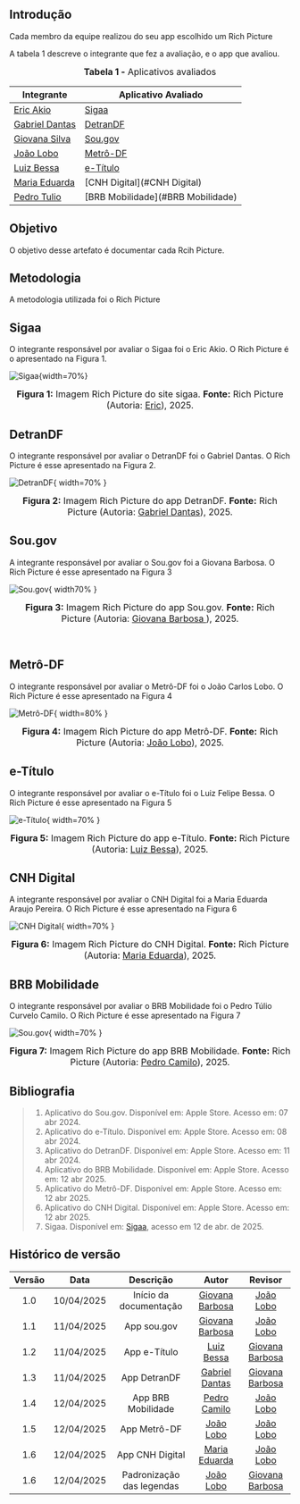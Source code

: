 ## Introdução

Cada membro da equipe realizou do seu app escolhido um Rich Picture

A tabela 1 descreve o integrante que fez a avaliação, e o app que avaliou.



<font size="3"><p style="text-align: center">**Tabela 1 -** Aplicativos avaliados</p></font>

| Integrante                                     | Aplicativo Avaliado         |
| ---------------------------------------------- | --------------------- |
| [Eric Akio](https://github.com/eric-kingu)     | [Sigaa](#sigaa)
| [Gabriel Dantas](https://github.com/gbevi)     | [DetranDF](#detrandf) |
| [Giovana Silva](https://github.com/gio221)     | [Sou.gov](#sou.gov)   |
| [João Lobo](https://github.com/joaolobo10)     |   [Metrô-DF](#Metrô-DF)                    |
| [Luiz Bessa](https://github.com/lfelipebessa)  | [e-Título](#e-Título) |
| [Maria Eduarda](https://github.com/maaduh)     |  [CNH Digital](#CNH Digital)                     |
| [Pedro Tulio](https://github.com/PedrooCamilo) |  [BRB Mobilidade](#BRB Mobilidade)                     |



## Objetivo

O objetivo desse artefato é documentar cada Rcih Picture.

## Metodologia

A metodologia utilizada foi o Rich Picture

## Sigaa

O integrante responsável por avaliar o Sigaa foi o Eric Akio. O Rich Picture é o apresentado na Figura 1.


![Sigaa](../assets/Rich-picture/RichPictureSigaa_page-0001.jpg){width=70%}
<font size="3"><p style="text-align: center">**Figura 1:** Imagem Rich Picture do site sigaa. **Fonte:** Rich Picture  (Autoria: [Eric](https://github.com/eric-kingu)), 2025.</p></font>


## DetranDF

O integrante responsável por avaliar o DetranDF foi o Gabriel Dantas. O Rich Picture é esse apresentado na Figura 2.


![DetranDF](../assets/Rich-picture/DetranDF.png){ width=70% }
<font size="3"><p style="text-align: center">**Figura 2:** Imagem Rich Picture do app DetranDF. **Fonte:** Rich Picture  (Autoria: [Gabriel Dantas](https://github.com/gbevi)), 2025.</p></font>


## Sou.gov

A integrante responsável por avaliar o Sou.gov foi a Giovana Barbosa. O Rich Picture é esse apresentado na Figura 3


![Sou.gov](../assets/Rich-picture/Sou-gov.png){ width70% }
<font size="3"><p style="text-align: center">**Figura 3:** Imagem Rich Picture do app Sou.gov. **Fonte:** Rich Picture  (Autoria: [Giovana Barbosa ](https://github.com/gio221)), 2025.</p></font>


<br>

## Metrô-DF

O integrante responsável por avaliar o Metrô-DF foi o João Carlos Lobo. O Rich Picture é esse apresentado na Figura 4


![Metrô-DF](../assets/Rich-picture/rich-picture-metrdf.jpg){ width=80% }
<font size="3"><p style="text-align: center">**Figura 4:** Imagem Rich Picture do app Metrô-DF. **Fonte:** Rich Picture  (Autoria: [João Lobo](https://github.com/joaolobo10)), 2025.</p></font>


## e-Título

O integrante responsável por avaliar o e-Título foi o Luiz Felipe Bessa. O Rich Picture é esse apresentado na Figura 5


![e-Título](../assets/Rich-picture/e-titulo.png){ width=70% }
<font size="3"><p style="text-align: center">**Figura 5:** Imagem Rich Picture do app e-Título. **Fonte:** Rich Picture  (Autoria: [Luiz Bessa](https://github.com/lfelipebessa)), 2025.</p></font>


## CNH Digital
A integrante responsável por avaliar o CNH Digital foi a Maria Eduarda Araujo Pereira. O Rich Picture é esse apresentado na Figura 6

![CNH Digital](../assets/Rich-picture/CNHDigital.jpg){ width=70% }
<font size="3"><p style="text-align: center">**Figura 6:** Imagem Rich Picture do CNH Digital. **Fonte:** Rich Picture  (Autoria: [Maria Eduarda](https://github.com/maaduh)), 2025.</p></font>


## BRB Mobilidade

O integrante responsável por avaliar o BRB Mobilidade foi o Pedro Túlio Curvelo Camilo. O Rich Picture é esse apresentado na Figura 7


![Sou.gov](../assets/Rich-picture/BRB_Mobilidade.jpeg){ width=70% }
<font size="3"><p style="text-align: center">**Figura 7:** Imagem Rich Picture do app BRB Mobilidade. **Fonte:** Rich Picture  (Autoria: [Pedro Camilo](https://github.com/PedrooCamilo)), 2025.</p></font>


## Bibliografia

> 1. Aplicativo do Sou.gov. Disponível em: Apple Store. Acesso em: 07 abr 2024.
> 2. Aplicativo do e-Título. Disponível em: Apple Store. Acesso em: 08 abr 2024.
> 3. Aplicativo do DetranDF. Disponível em: Apple Store. Acesso em: 11 abr 2024.
> 4. Aplicativo do BRB Mobilidade. Disponível em: Apple Store. Acesso em: 12 abr 2025.
> 5. Aplicativo do Metrô-DF. Disponível em: Apple Store. Acesso em: 12 abr 2025.
> 6. Aplicativo do CNH Digital. Disponível em: Apple Store. Acesso em: 12 abr 2025.
> 7. <a id="#FRM1" href="anchor_1"></a> Sigaa. Disponível em: [Sigaa](https://autenticacao.unb.br/sso-server/login?service=https%3A%2F%2Fsig.unb.br%2Fsigaa%2Flogin%2Fcas), acesso em 12 de abr. de 2025.

## Histórico de versão

| Versão |    Data    |       Descrição        |                     Autor                     | Revisor |
| :----: | :--------: | :--------------------: | :-------------------------------------------: | :-----: |
|  1.0   | 10/04/2025 | Início da documentação | [Giovana Barbosa ](https://github.com/gio221) |  [João Lobo](https://github.com/joaolobo10)    |
|  1.1   | 11/04/2025 |      App sou.gov       | [Giovana Barbosa ](https://github.com/gio221) |  [João Lobo](https://github.com/joaolobo10) |
|  1.2   | 11/04/2025 |      App e-Título      | [Luiz Bessa](https://github.com/lfelipebessa) |     [Giovana Barbosa](https://github.com/gio221)     |
|  1.3   | 11/04/2025 |      App DetranDF      |  [Gabriel Dantas](https://github.com/gbevi)   |     [Giovana Barbosa](https://github.com/gio221)     |
|  1.4   | 12/04/2025 |      App BRB Mobilidade      |  [Pedro Camilo](https://github.com/PedrooCamilo)   |     [João Lobo](https://github.com/joaolobo10)     |
|  1.5   | 12/04/2025 |      App Metrô-DF      |  [João Lobo](https://github.com/joaolobo10)   |      [João Lobo](https://github.com/joaolobo10)    |
|  1.6   | 12/04/2025 |      App CNH Digital      |  [Maria Eduarda](https://github.com/maaduh)   |   [João Lobo](https://github.com/joaolobo10)       |
|  1.6   | 12/04/2025 |      Padronização das legendas      |  [João Lobo](https://github.com/joaolobo10)   |   [Giovana Barbosa](https://github.com/gio221)       |